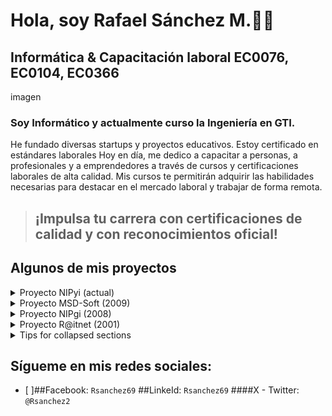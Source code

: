 # **Hola, soy Rafael Sánchez M.👍🏼**
## Informática & Capacitación laboral EC0076, EC0104, EC0366
imagen
### Soy Informático y actualmente curso la Ingeniería en GTI. 
He fundado diversas startups y proyectos educativos. Estoy certificado en estándares laborales
Hoy en día, me dedico a capacitar a personas, a profesionales y a emprendedores a través de cursos y certificaciones laborales de alta calidad. Mis cursos te permitirán adquirir las habilidades necesarias para destacar en el mercado laboral y trabajar de forma remota.
> ## ¡Impulsa tu carrera con certificaciones de calidad y con reconocimientos oficial!
## Algunos de mis proyectos
<details>
<summary>Proyecto NIPyi (actual)</summary>
Es una Startup de servicios de capacitación y certificaciones de habilidades laborales con reconocimiento oficial.
</details>

<details>
<summary>Proyecto MSD-Soft (2009)</summary>
Es una startup de servicio de capacitación para "Desarrolladores Web en trabajo remoto"
</details>

<details>
<summary>Proyecto NIPgi (2008)</summary>
Es una startup de servicio de capacitación en teletrabajo y telemprendimiento. Incubado en el Tec. de Monterrey campus Puebla.
</details>

<details>
<summary>Proyecto R@itnet (2001)</summary>
Es una Startup de servicios de acceso a computadoras e internet con espacios dinámicos y versátiles que combinan trabajo, entretenimiento, aprendizaje y comunidad.
</details>

<details>

<summary>Tips for collapsed sections</summary>

### You can add a header

You can add text within a collapsed section. 

You can add an image or a code block, too.

```ruby
   puts "Hello World"
```
</details>

## Sígueme en mis redes sociales:
  - [ ]##Facebook: ```Rsanchez69```
  ##LinkeId: ```Rsanchez69```
  ####X - Twitter: ```@Rsanchez2```
